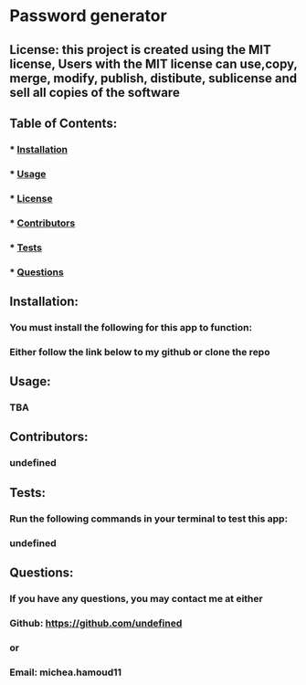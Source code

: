 
  # Password generator
  ## License: this project is created using the MIT license, Users with the MIT license can use,copy, merge, modify, publish, distibute, sublicense and sell all copies of the software  
  ### 
  ## Table of Contents:
  ###  * [Installation](#installation)
  ###  * [Usage](#usage)
  ###  * [License](#license)
  ###  * [Contributors](#contributors)
  ###  * [Tests](#tests)
  ###  * [Questions](#questions)
  ## Installation:
  ### You must install the following for this app to function:
  ### Either follow the link below to my github or clone the repo
  ## Usage:
  ### TBA
  ## Contributors:
  ### undefined
  ## Tests:
  ### Run the following commands in your terminal to test this app:
  ### undefined
  ## Questions:
  ### If you have any questions, you may contact me at either
  ### Github: https://github.com/undefined
  ### or
  ### Email: michea.hamoud11
